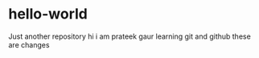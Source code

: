 # hello-world
Just another repository
hi i am prateek gaur learning git and github 
these are changes
